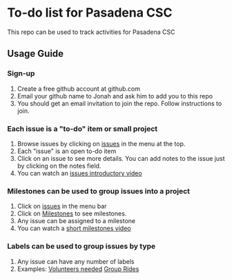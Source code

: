 # To-do list for Pasadena CSC

This repo can be used to track activities for Pasadena CSC

## Usage Guide

### Sign-up

1. Create a free github account at github.com
2. Email your github name to Jonah and ask him to add you to this repo
3. You should get an email invitation to join the repo.  Follow instructions to join.

### Each issue is a "to-do" item or small project
1. Browse issues by clicking on [issues](https://github.com/Pasadena-Complete-Streets-Coalition/todo/issues) in the menu at the top.
2. Each "issue" is an open to-do item
3. Click on an issue to see more details.  You can add notes to the issue just by clicking on the notes field.
4. You can watch an [issues introductory video](https://youtu.be/TKJ4RdhyB5Y?si=TuhBOAM5dnNj-kWl)

### Milestones can be used to group issues into a project
1. Click on [issues](https://github.com/Pasadena-Complete-Streets-Coalition/todo/issues) in the menu bar
2. Click on [Milestones](https://github.com/Pasadena-Complete-Streets-Coalition/todo/milestones) to see milestones.
3. Any issue can be assigned to a milestone
4. You can watch a [short milestones video](https://www.youtube.com/shorts/3PrCC3nvFnw)

### Labels can be used to group issues by type
1. Any issue can have any number of labels
2. Examples: [Volunteers needed](https://github.com/Pasadena-Complete-Streets-Coalition/todo/issues?q=is%3Aissue%20state%3Aopen%20label%3A%22help%20wanted%22)   [Group Rides](https://github.com/Pasadena-Complete-Streets-Coalition/todo/issues?q=label%3Aride%20)
